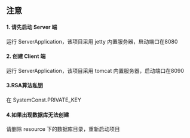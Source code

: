 ## 注意

#### 1. 请先启动 Server 端
运行 ServerApplication，该项目采用 jetty 内置服务器，启动端口在8080

#### 2. 创建 Client 端
运行 ServerApplication，该项目采用 tomcat 内置服务器，启动端口在8090

#### 3.RSA算法私钥
在 SystemConst.PRIVATE_KEY

#### 4.如果出现数据库无法创建
请删除 resource 下的数据库目录，重新启动项目